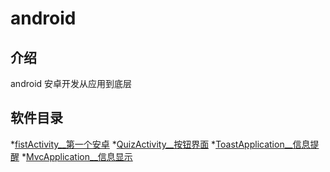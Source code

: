 # android

## 介绍
android 安卓开发从应用到底层

## 软件目录

*[fistActivity__第一个安卓](fistActivity)
*[QuizActivity__按钮界面](QuizActivity)
*[ToastApplication__信息提醒](ToastApplication)
*[MvcApplication__信息显示](MvcApplication)
